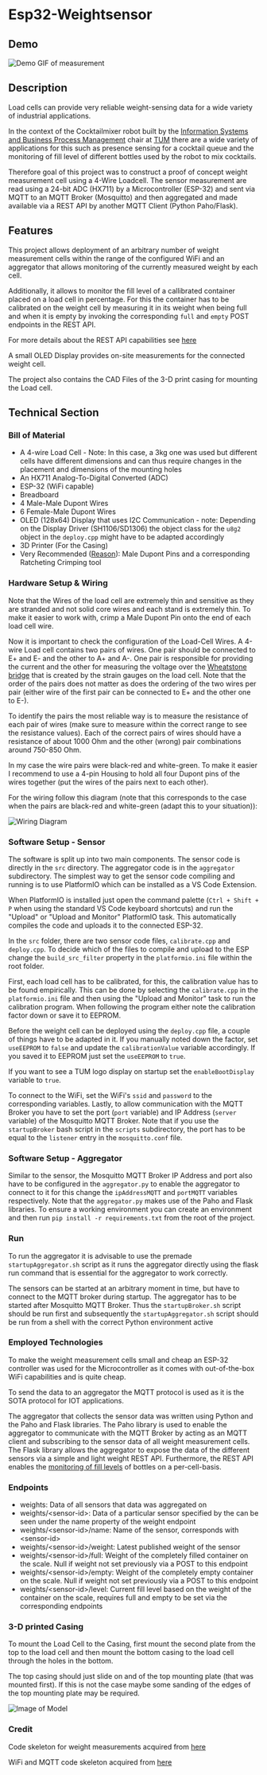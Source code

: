 # Esp32-Weightsensor

## Demo

![Demo GIF of measurement](docs/images/demo.gif)

## Description

Load cells can provide very reliable weight-sensing data for a wide variety of industrial applications.

In the context of the Cocktailmixer robot built by the [Information Systems and Business Process Management](https://www.cs.cit.tum.de/bpm/chair/) chair at [TUM](https://www.tum.de/en/) there are a wide variety of applications for this such as presence sensing for a cocktail queue and the monitoring of fill level of different bottles used by the robot to mix cocktails.

Therefore goal of this project was to construct a proof of concept weight measurement cell using a 4-Wire Loadcell. The sensor measurement are read using a 24-bit ADC (HX711) by a Microcontroller (ESP-32) and sent via MQTT to an MQTT Broker (Mosquitto) and then aggregated and made available via a REST API by another MQTT Client (Python Paho/Flask).

## Features
This project allows deployment of an arbitrary number of weight measurement cells within the range of the configured WiFi and an aggregator that allows monitoring of the currently measured weight by each cell.

Additionally, it allows to monitor the fill level of a callibrated container placed on a load cell in percentage. For this the container has to be calibrated on the weight cell by measuring it in its weight when being full and when it is empty by invoking the corresponding `full` and `empty` POST endpoints in the REST API. 

For more details about the REST API capabilities see [here](#endpoints)

A small OLED Display provides on-site measurements for the connected weight cell.

The project also contains the CAD Files of the 3-D print casing for mounting the Load cell.

## Technical Section

### Bill of Material

- A 4-wire Load Cell - Note: In this case, a 3kg one was used but different cells have different dimensions and can thus require changes in the placement and dimensions of the mounting holes
- An HX711 Analog-To-Digital Converted (ADC)
- ESP-32 (WiFi capable)
- Breadboard
- 4 Male-Male Dupont Wires 
- 6 Female-Male Dupont Wires 
- OLED (128x64) Display that uses I2C Communication - note: Depending on the Display Driver (SH1106/SD1306) the object class for the `u8g2` object in the `deploy.cpp` might have to be adapted accordingly
- 3D Printer (For the Casing)
- Very Recommended ([Reason](#hardware-setup--wiring)): Male Dupont Pins and a corresponding Ratcheting Crimping tool 

### Hardware Setup & Wiring

Note that the Wires of the load cell are extremely thin and sensitive as they are stranded and not solid core wires and each stand is extremely thin. To make it easier to work with, crimp a Male Dupont Pin onto the end of each load cell wire.

Now it is important to check the configuration of the Load-Cell Wires. A 4-wire Load cell contains two pairs of wires. One pair should be connected to E+ and E- and the other to A+ and A-.
One pair is responsible for providing the current and the other for measuring the voltage over the [Wheatstone bridge](https://en.wikipedia.org/wiki/Wheatstone_bridge) that is created by the strain gauges on the load cell. Note that the order of the pairs does not matter as does the ordering of the two wires per pair (either wire of the first pair can be connected to E+ and the other one to E-).

To identify the pairs the most reliable way is to measure the resistance of each pair of wires (make sure to measure within the correct range to see the resistance values).
Each of the correct pairs of wires should have a resistance of about 1000 Ohm and the other (wrong) pair combinations around 750-850 Ohm.

In my case the wire pairs were black-red and white-green.
To make it easier I recommend to use a 4-pin Housing to hold all four Dupont pins of the wires together (put the wires of the pairs next to each other).

For the wiring follow this diagram (note that this corresponds to the case when the pairs are black-red and white-green (adapt this to your situation)):

![Wiring Diagram](<docs/images/Wiring Diagram.svg>)

### Software Setup - Sensor

The software is split up into two main components. The sensor code is directly in the `src` directory. The aggregator code is in the `aggregator` subdirectory.
The simplest way to get the sensor code compiling and running is to use PlatformIO which can be installed as a VS Code Extension.

When PlatformIO is installed just open the command palette (`Ctrl + Shift + P` when using the  standard VS Code keyboard shortcuts) and run the "Upload" or "Upload and Monitor" PlatformIO task.
This automatically compiles the code and uploads it to the connected ESP-32.

In the `src` folder, there are two sensor code files, `calibrate.cpp` and `deploy.cpp`.
To decide which of the files to compile and upload to the ESP change the `build_src_filter` property in the `platformio.ini` file within the root folder.

First, each load cell has to be calibrated, for this, the calibration value has to be found empirically. This can be done by selecting the `calibrate.cpp` in the `platformio.ini` file and then using the "Upload and Monitor" task to run the calibration program. When following the program either note the calibration factor down or save it to EEPROM.

Before the weight cell can be deployed using the `deploy.cpp` file, a couple of things have to be adapted in it.
If you manually noted down the factor, set `useEEPROM` to `false` and update the `calibrationValue` variable accordingly. If you saved it to EEPROM just set the `useEEPROM` to `true`.

If you want to see a TUM logo display on startup set the `enableBootDisplay` variable to `true`.

To connect to the WiFi, set the WiFi's `ssid` and `password` to the corresponding variables.
Lastly, to allow communication with the MQTT Broker you have to set the port (`port` variable) and IP Address (`server` variable) of the Mosquitto MQTT Broker. Note that if you use the `startupBroker` bash script in the `scripts` subdirectory, the port has to be equal to the `listener` entry in the `mosquitto.conf` file.


### Software Setup - Aggregator

Similar to the sensor, the Mosquitto MQTT Broker IP Address and port also have to be configured in the `aggregator.py` to enable the aggregator to connect to it for this change the `ipAddressMQTT` and `portMQTT` variables respectively.
Note that the `aggregator.py` makes use of the Paho and Flask libraries. To ensure a working environment you can create an environment and then run `pip install -r requirements.txt` from the root of the project.

### Run

To run the aggregator it is advisable to use the premade `startupAggregator.sh` script as it runs the aggregator directly using the flask run command that is essential for the aggregator to work correctly.

The sensors can be started at an arbitrary moment in time, but have to connect to the MQTT broker during startup.
The aggregator has to be started after Mosquitto MQTT Broker.
Thus the `startupBroker.sh` script should be run first and subsequently the `startupAggregator.sh` script should be run from a shell with the correct Python environment active

### Employed Technologies

To make the weight measurement cells small and cheap an ESP-32 controller was used for the Microcontroller as it  comes with out-of-the-box WiFi capabilities and is quite cheap.

To send the data to an aggregator the MQTT protocol is used as it is the SOTA protocol for IOT applications.

The aggregator that collects the sensor data was written using Python and the Paho and Flask libraries.
The Paho library is used to enable the aggregator to communicate with the MQTT Broker by acting as an MQTT client and subscribing to the sensor data of all weight measurement cells.
The Flask library allows the aggregator to expose the data of the different sensors via a simple and light weight REST API. Furthermore, the REST API enables the [monitoring of fill levels](#features) of bottles on a per-cell-basis.

### Endpoints

- weights: Data of all sensors that data was aggregated on
- weights/\<sensor-id\>: Data of a particular sensor specified by the <sensor-id> can be seen under the name property of the weight endpoint
- weights/\<sensor-id\>/name: Name of the sensor, corresponds with \<sensor-id\>
- weights/\<sensor-id\>/weight: Latest published weight of the sensor
- weights/\<sensor-id\>/full: Weight of the completely filled container on the scale. Null if weight not set previously via a POST to this endpoint
- weights/\<sensor-id\>/empty: Weight of the completely empty container on the scale. Null if weight not set previously via a POST to this endpoint
- weights/\<sensor-id\>/level: Current fill level based on the weight of the container on the scale, requires full and empty to be set via the corresponding endpoints
        

### 3-D printed Casing

To mount the Load Cell to the Casing, first mount the second plate from the top to the load cell and then mount the bottom casing to the load cell through the holes in the bottom.

The top casing should just slide on and of the top mounting plate (that was mounted first). If this is not the case maybe some sanding of the edges of the top mounting plate may be required.

![Image of Model](docs/images/casing.png)

### Credit

Code skeleton for weight measurements acquired from [here](https://github.com/olkal/HX711_ADC/blob/master/examples/Read_1x_load_cell_interrupt_driven/Read_1x_load_cell_interrupt_driven.ino)

WiFi and MQTT code skeleton acquired from [here](https://randomnerdtutorials.com/esp32-mqtt-publish-subscribe-arduino-ide/) 

